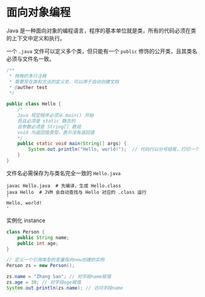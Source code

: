 # 面向对象编程

Java 是一种面向对象的编程语言，程序的基本单位就是类，所有的代码必须在类的上下文中定义和执行。

一个 `.java` 文件可以定义多个类，但只能有一个 `public` 修饰的公开类，且其类名必须与文件名一致。

```java
/**
 * 特殊的多行注释
 * 需要写在类和方法的定义处，可以用于自动创建文档
 * @auther test
 */

public class Hello {
    /*
    Java 规定程序必须从 main() 开始
    而且必须是 static 静态的
    且参数必须是 String[] 数组
    void 为返回值类型，表示没有返回值
    */
    public static void main(String[] args) {
        System.out.println("Hello, world!");  // 代码行以分号结尾，打印一个字符串到屏幕上
    }
}
```

文件名必需保存为与类名完全一致的 `Hello.java`

```shell
javac Hello.java  # 先编译，生成 Hello.class
java Hello  # JVM 会自动查找与 Hello 对应的 .class 运行
'
Hello, world!
'
```

实例化 instance

```java
class Person {
    public String name;
    public int age;
}

// 定义一个引用类型的变量指向new创建的实例
Person zs = new Person();

zs.name = "Zhang San"; // 对字段name赋值
zs.age = 30; // 对字段age赋值
System.out.println(zs.name); // 访问字段name
```

